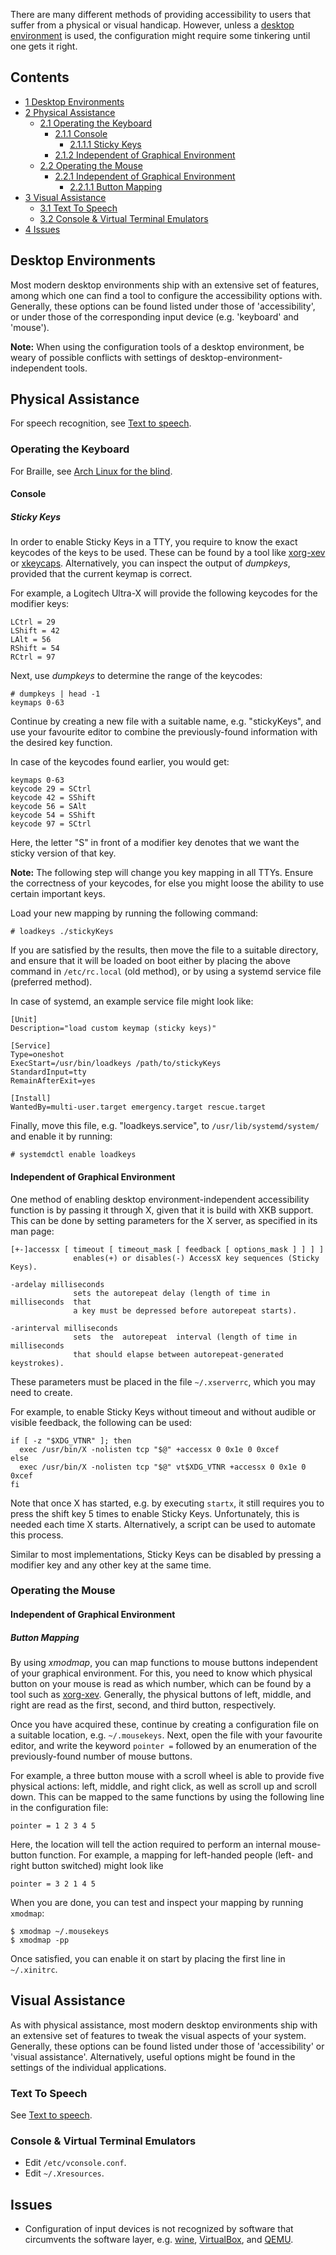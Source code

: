 There are many different methods of providing accessibility to users that suffer from a physical or visual handicap. However, unless a [desktop environment](/index.php/Desktop_environment "Desktop environment") is used, the configuration might require some tinkering until one gets it right.

## Contents

*   [1 Desktop Environments](#Desktop_Environments)
*   [2 Physical Assistance](#Physical_Assistance)
    *   [2.1 Operating the Keyboard](#Operating_the_Keyboard)
        *   [2.1.1 Console](#Console)
            *   [2.1.1.1 Sticky Keys](#Sticky_Keys)
        *   [2.1.2 Independent of Graphical Environment](#Independent_of_Graphical_Environment)
    *   [2.2 Operating the Mouse](#Operating_the_Mouse)
        *   [2.2.1 Independent of Graphical Environment](#Independent_of_Graphical_Environment_2)
            *   [2.2.1.1 Button Mapping](#Button_Mapping)
*   [3 Visual Assistance](#Visual_Assistance)
    *   [3.1 Text To Speech](#Text_To_Speech)
    *   [3.2 Console & Virtual Terminal Emulators](#Console_.26_Virtual_Terminal_Emulators)
*   [4 Issues](#Issues)

## Desktop Environments

Most modern desktop environments ship with an extensive set of features, among which one can find a tool to configure the accessibility options with. Generally, these options can be found listed under those of 'accessibility', or under those of the corresponding input device (e.g. 'keyboard' and 'mouse').

**Note:** When using the configuration tools of a desktop environment, be weary of possible conflicts with settings of desktop-environment-independent tools.

## Physical Assistance

For speech recognition, see [Text to speech](/index.php/Text_to_speech "Text to speech").

### Operating the Keyboard

For Braille, see [Arch Linux for the blind](/index.php/Arch_Linux_for_the_blind "Arch Linux for the blind").

#### Console

##### Sticky Keys

In order to enable Sticky Keys in a TTY, you require to know the exact keycodes of the keys to be used. These can be found by a tool like [xorg-xev](https://www.archlinux.org/packages/?name=xorg-xev) or [xkeycaps](https://www.archlinux.org/packages/?name=xkeycaps). Alternatively, you can inspect the output of *dumpkeys*, provided that the current keymap is correct.

For example, a Logitech Ultra-X will provide the following keycodes for the modifier keys:

```
LCtrl = 29
LShift = 42
LAlt = 56
RShift = 54
RCtrl = 97

```

Next, use *dumpkeys* to determine the range of the keycodes:

```
# dumpkeys | head -1
keymaps 0-63

```

Continue by creating a new file with a suitable name, e.g. "stickyKeys", and use your favourite editor to combine the previously-found information with the desired key function.

In case of the keycodes found earlier, you would get:

```
keymaps 0-63
keycode 29 = SCtrl
keycode 42 = SShift
keycode 56 = SAlt
keycode 54 = SShift
keycode 97 = SCtrl

```

Here, the letter "S" in front of a modifier key denotes that we want the sticky version of that key.

**Note:** The following step will change you key mapping in all TTYs. Ensure the correctness of your keycodes, for else you might loose the ability to use certain important keys.

Load your new mapping by running the following command:

```
# loadkeys ./stickyKeys

```

If you are satisfied by the results, then move the file to a suitable directory, and ensure that it will be loaded on boot either by placing the above command in `/etc/rc.local` (old method), or by using a systemd service file (preferred method).

In case of systemd, an example service file might look like:

```
[Unit]
Description="load custom keymap (sticky keys)"

[Service]
Type=oneshot
ExecStart=/usr/bin/loadkeys /path/to/stickyKeys
StandardInput=tty
RemainAfterExit=yes

[Install]
WantedBy=multi-user.target emergency.target rescue.target

```

Finally, move this file, e.g. "loadkeys.service", to `/usr/lib/systemd/system/` and enable it by running:

```
# systemdctl enable loadkeys

```

#### Independent of Graphical Environment

One method of enabling desktop environment-independent accessibility function is by passing it through X, given that it is build with XKB support. This can be done by setting parameters for the X server, as specified in its man page:

```
[+-]accessx [ timeout [ timeout_mask [ feedback [ options_mask ] ] ] ]
              enables(+) or disables(-) AccessX key sequences (Sticky Keys).

-ardelay milliseconds
              sets the autorepeat delay (length of time in milliseconds  that
              a key must be depressed before autorepeat starts).

-arinterval milliseconds
              sets  the  autorepeat  interval (length of time in milliseconds
              that should elapse between autorepeat-generated keystrokes).

```

These parameters must be placed in the file `~/.xserverrc`, which you may need to create.

For example, to enable Sticky Keys without timeout and without audible or visible feedback, the following can be used:

```
if [ -z "$XDG_VTNR" ]; then
  exec /usr/bin/X -nolisten tcp "$@" +accessx 0 0x1e 0 0xcef
else
  exec /usr/bin/X -nolisten tcp "$@" vt$XDG_VTNR +accessx 0 0x1e 0 0xcef
fi

```

Note that once X has started, e.g. by executing `startx`, it still requires you to press the shift key 5 times to enable Sticky Keys. Unfortunately, this is needed each time X starts. Alternatively, a script can be used to automate this process.

Similar to most implementations, Sticky Keys can be disabled by pressing a modifier key and any other key at the same time.

### Operating the Mouse

#### Independent of Graphical Environment

##### Button Mapping

By using *xmodmap*, you can map functions to mouse buttons independent of your graphical environment. For this, you need to know which physical button on your mouse is read as which number, which can be found by a tool such as [xorg-xev](https://www.archlinux.org/packages/?name=xorg-xev). Generally, the physical buttons of left, middle, and right are read as the first, second, and third button, respectively.

Once you have acquired these, continue by creating a configuration file on a suitable location, e.g. `~/.mousekeys`. Next, open the file with your favourite editor, and write the keyword `pointer =` followed by an enumeration of the previously-found number of mouse buttons.

For example, a three button mouse with a scroll wheel is able to provide five physical actions: left, middle, and right click, as well as scroll up and scroll down. This can be mapped to the same functions by using the following line in the configuration file:

```
pointer = 1 2 3 4 5

```

Here, the location will tell the action required to perform an internal mouse-button function. For example, a mapping for left-handed people (left- and right button switched) might look like

```
pointer = 3 2 1 4 5

```

When you are done, you can test and inspect your mapping by running `xmodmap`:

```
$ xmodmap ~/.mousekeys
$ xmodmap -pp

```

Once satisfied, you can enable it on start by placing the first line in `~/.xinitrc`.

## Visual Assistance

As with physical assistance, most modern desktop environments ship with an extensive set of features to tweak the visual aspects of your system. Generally, these options can be found listed under those of 'accessibility' or 'visual assistance'. Alternatively, useful options might be found in the settings of the individual applications.

### Text To Speech

See [Text to speech](/index.php/Text_to_speech "Text to speech").

### Console & Virtual Terminal Emulators

*   Edit `/etc/vconsole.conf`.
*   Edit `~/.Xresources`.

## Issues

*   Configuration of input devices is not recognized by software that circumvents the software layer, e.g. [wine](/index.php/Wine "Wine"), [VirtualBox](/index.php/VirtualBox "VirtualBox"), and [QEMU](/index.php/QEMU "QEMU").